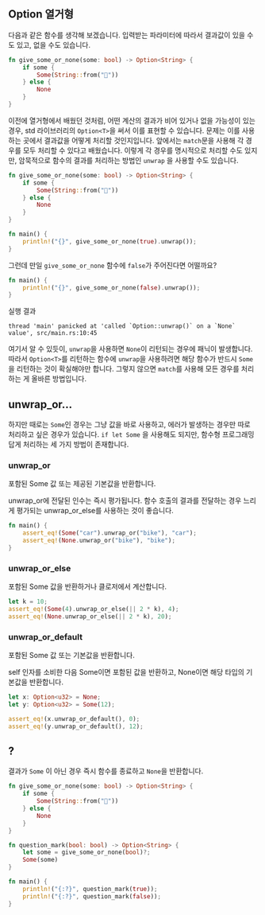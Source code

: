 ## Option 열거형

다음과 같은 함수를 생각해 보겠습니다. 입력받는 파라미터에 따라서 결과값이 있을 수도 있고, 없을 수도 있습니다.

```rust
fn give_some_or_none(some: bool) -> Option<String> {
    if some {
        Some(String::from("💖"))
    } else {
        None
    }
}
```

이전에 열거형에서 배웠던 것처럼, 어떤 계산의 결과가 비어 있거나 없을 가능성이 있는 경우, std 라이브러리의 `Option<T>`을 써서 이를 표현할 수 있습니다. 문제는 이를 사용하는 곳에서 결과값을 어떻게 처리할 것인지입니다. 앞에서는 `match`문을 사용해 각 경우를 모두 처리할 수 있다고 배웠습니다. 이렇게 각 경우를 명시적으로 처리할 수도 있지만, 암묵적으로 함수의 결과를 처리하는 방법인 `unwrap` 을 사용할 수도 있습니다.

```rust
fn give_some_or_none(some: bool) -> Option<String> {
    if some {
        Some(String::from("💖"))
    } else {
        None
    }
}

fn main() {
    println!("{}", give_some_or_none(true).unwrap());
}

```

그런데 만일 `give_some_or_none` 함수에 `false`가 주어진다면 어떨까요?

```rust
fn main() {
    println!("{}", give_some_or_none(false).unwrap());
}
```

실행 결과

```
thread 'main' panicked at 'called `Option::unwrap()` on a `None` value', src/main.rs:10:45
```

여기서 알 수 있듯이, `unwrap`을 사용하면 `None`이 리턴되는 경우에 패닉이 발생합니다. 따라서 `Option<T>`를 리턴하는 함수에 `unwrap`을 사용하려면 해당 함수가 반드시 `Some`을 리턴하는 것이 확실해야만 합니다. 그렇지 않으면 `match`를 사용해 모든 경우를 처리하는 게 올바른 방법입니다. 



## unwrap_or...

하지만 때로는 `Some`인 경우는 그냥 값을 바로 사용하고, 에러가 발생하는 경우만 따로 처리하고 싶은 경우가 있습니다. `if let Some` 을 사용해도 되지만, 함수형 프로그래밍답게 처리하는 세 가지 방법이 존재합니다.



### unwrap_or

포함된 Some 값 또는 제공된 기본값을 반환합니다.

unwrap_or에 전달된 인수는 즉시 평가됩니다. 함수 호출의 결과를 전달하는 경우 느리게 평가되는 unwrap_or_else를 사용하는 것이 좋습니다.

```rust
fn main() {
    assert_eq!(Some("car").unwrap_or("bike"), "car");
    assert_eq!(None.unwrap_or("bike"), "bike");
}

```





### unwrap_or_else

포함된 Some 값을 반환하거나 클로저에서 계산합니다.

```rust
let k = 10;
assert_eq!(Some(4).unwrap_or_else(|| 2 * k), 4);
assert_eq!(None.unwrap_or_else(|| 2 * k), 20);
```



### unwrap_or_default

포함된 Some 값 또는 기본값을 반환합니다.

self 인자를 소비한 다음 Some이면 포함된 값을 반환하고, None이면 해당 타입의 기본값을 반환합니다.

```rust
let x: Option<u32> = None;
let y: Option<u32> = Some(12);

assert_eq!(x.unwrap_or_default(), 0);
assert_eq!(y.unwrap_or_default(), 12);
```



## ?

결과가 `Some` 이 아닌 경우 즉시 함수를 종료하고 `None`을 반환합니다.

```rust
fn give_some_or_none(some: bool) -> Option<String> {
    if some {
        Some(String::from("💖"))
    } else {
        None
    }
}

fn question_mark(bool: bool) -> Option<String> {
    let some = give_some_or_none(bool)?;
    Some(some)
}

fn main() {
    println!("{:?}", question_mark(true));
    println!("{:?}", question_mark(false));
}

```




